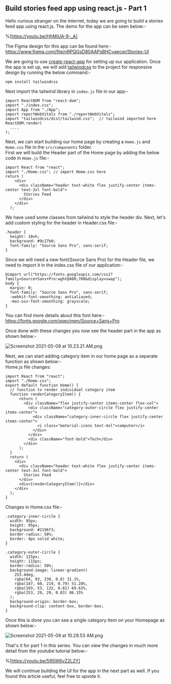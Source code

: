 ## Build stories feed app using react.js -  Part 1

Hello curious stranger on the internet, today we are going to build a stories feed app using react.js. The demo for the app can be seen below:-

%[https://youtu.be/HhMiUA-9-_A]
 
The Figma design for this app can be found here:-
https://www.figma.com/file/nRPQGsD80AAPsBHCvaecqr/Stories-UI

We are going to use  [create-react-app](https://reactjs.org/docs/create-a-new-react-app.html)  for setting up our application.
Once the app is set up, we will add  [tailwindcss](https://tailwindcss.com/) to the project for responsive design by running the below command:-

```
npm install tailwindcss
``` 

Next import the tailwind library in `index.js` file in our app:-

```
import ReactDOM from "react-dom";
import "./index.css";
import App from "./App";
import reportWebVitals from "./reportWebVitals";
import "tailwindcss/dist/tailwind.css";  // tailwind imported here
ReactDOM.render(
  ....
);
```
Next, we can start building our home page by creating a  `Home.js` and `Home.css` file in the `src/components` folder.   
First we will build the Header part of the Home page by adding the below code in `Home.js` file:-

```
import React from "react";
import "./Home.css"; // import Home.css here
return (
    <div>
      <div className="header text-white flex justify-center items-center text-3xl font-bold">
        Stories Feed
      </div>
    </div>
  );
```
We have used some classes from tailwind to style the header div. 
Next, let's add custom styling for the header in Header.css file:-

```
.header {
  height: 10vh;
  background: #9c27b0;
  font-family: "Source Sans Pro", sans-serif;
}
```
Since we will need a new font(Source Sans Pro) for the Header file, we need to import it in the index.css file of our application:-
```
@import url("https://fonts.googleapis.com/css2?family=Source+Sans+Pro:wght@400;700&display=swap");
body {
  margin: 0;
  font-family: "Source Sans Pro", sans-serif;
  -webkit-font-smoothing: antialiased;
  -moz-osx-font-smoothing: grayscale;
}

``` 

You can find more details about this font here:-
https://fonts.google.com/specimen/Source+Sans+Pro

Once done with these changes you now see the header part in the app as shown below:-

![Screenshot 2021-05-09 at 10.23.21 AM.png](https://cdn.hashnode.com/res/hashnode/image/upload/v1620536008425/QZO3oGA5i.png)

Next, we can start adding category item in our home page as a separate function as shown below:-   
Home.js file changes:    

```
import React from "react";
import "./Home.css";
export default function Home() {
  // function to render individual category item
  function renderCategoryItem() {
      return (
        <div className="flex justify-center items-center flex-col">
          <div className="category-outer-circle flex justify-center items-center">
            <div className="category-inner-circle flex justify-center items-center">
              <i class="material-icons text-4xl">computer</i>
            </div>
          </div>
          <div className="font-bold">Tech</div>
        </div>
      );
  }
  return (
    <div>
      <div className="header text-white flex justify-center items-center text-3xl font-bold">
        Stories Feed
      </div>
      <div>{renderCategoryItem()}</div>
    </div>
  );
}

```

Changes in Home.css file:-
```
.category-inner-circle {
  width: 95px;
  height: 95px;
  background: #2196f3;
  border-radius: 50%;
  border: 4px solid white;
}

.category-outer-circle {
  width: 115px;
  height: 115px;
  border-radius: 50%;
  background-image: linear-gradient(
    253.4deg,
    rgba(64, 93, 230, 0.8) 31.1%,
    rgba(147, 60, 219, 0.79) 51.28%,
    rgba(193, 53, 132, 0.81) 69.63%,
    rgba(253, 29, 29, 0.83) 86.15%
  );
  background-origin: border-box;
  background-clip: content-box, border-box;
}
```

Once this is done you can see a single category Item on your Homepage as shown below:-

![Screenshot 2021-05-09 at 10.29.53 AM.png](https://cdn.hashnode.com/res/hashnode/image/upload/v1620536398884/F1N1wA4lc.png)

That's it for part 1 in this series. You can view the changes in much more detail from the youtube tutorial below:-

%[https://youtu.be/59SW6vZ2L2Y]

We will continue building the UI for the app in the next part as well. If you found this article useful, feel free to upvote it.
